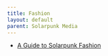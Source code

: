 ```yaml
---
title: Fashion
layout: default
parent: Solarpunk Media
---
```


- [A Guide to Solarpunk Fashion](https://www.youtube.com/watch?v=SxRv-g2I3lY)